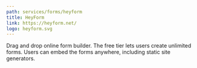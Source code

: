 ```yaml
---
path: services/forms/heyform
title: HeyForm
link: https://heyform.net/
logo: heyform.svg
---
```


Drag and drop online form builder. The free tier lets users create unlimited forms. Users can embed the forms anywhere, including static site generators. 
